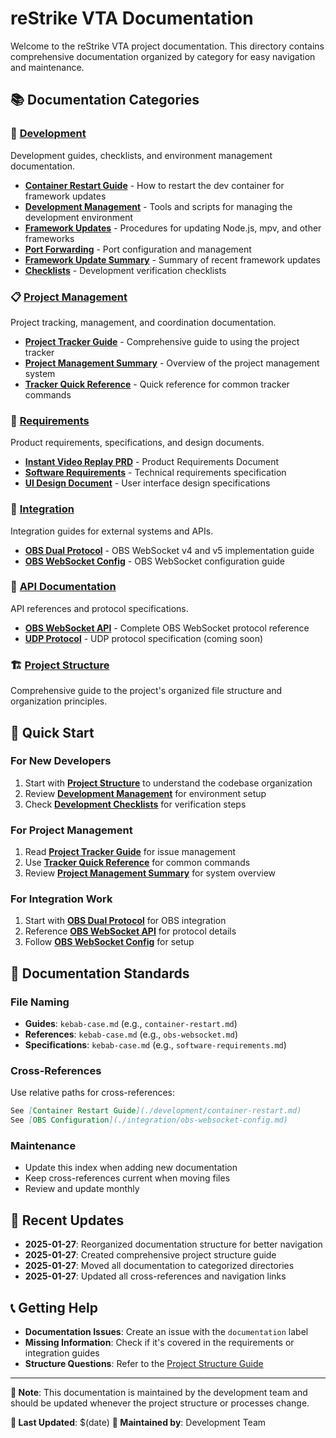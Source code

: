 # reStrike VTA Documentation

Welcome to the reStrike VTA project documentation. This directory contains comprehensive documentation organized by category for easy navigation and maintenance.

## 📚 Documentation Categories

### 🚀 [Development](./development/)
Development guides, checklists, and environment management documentation.

- **[Container Restart Guide](./development/container-restart.md)** - How to restart the dev container for framework updates
- **[Development Management](./development/development-management.md)** - Tools and scripts for managing the development environment
- **[Framework Updates](./development/framework-updates.md)** - Procedures for updating Node.js, mpv, and other frameworks
- **[Port Forwarding](./development/port-forwarding.md)** - Port configuration and management
- **[Framework Update Summary](./development/framework-update-summary.md)** - Summary of recent framework updates
- **[Checklists](./development/checklists/)** - Development verification checklists

### 📋 [Project Management](./project/)
Project tracking, management, and coordination documentation.

- **[Project Tracker Guide](./project/project-tracker-guide.md)** - Comprehensive guide to using the project tracker
- **[Project Management Summary](./project/project-management-summary.md)** - Overview of the project management system
- **[Tracker Quick Reference](./project/tracker-quick-reference.md)** - Quick reference for common tracker commands

### 📖 [Requirements](./requirements/)
Product requirements, specifications, and design documents.

- **[Instant Video Replay PRD](./requirements/instant-video-replay-prd.md)** - Product Requirements Document
- **[Software Requirements](./requirements/software-requirements.md)** - Technical requirements specification
- **[UI Design Document](./requirements/ui-design-document.md)** - User interface design specifications

### 🔌 [Integration](./integration/)
Integration guides for external systems and APIs.

- **[OBS Dual Protocol](./integration/obs-dual-protocol.md)** - OBS WebSocket v4 and v5 implementation guide
- **[OBS WebSocket Config](./integration/obs-websocket-config.md)** - OBS WebSocket configuration guide

### 🔧 [API Documentation](./api/)
API references and protocol specifications.

- **[OBS WebSocket API](./api/obs-websocket.md)** - Complete OBS WebSocket protocol reference
- **[UDP Protocol](./api/udp-protocol.md)** - UDP protocol specification (coming soon)

### 🏗️ [Project Structure](./PROJECT_STRUCTURE.md)
Comprehensive guide to the project's organized file structure and organization principles.

## 🚀 Quick Start

### For New Developers
1. Start with **[Project Structure](./PROJECT_STRUCTURE.md)** to understand the codebase organization
2. Review **[Development Management](./development/development-management.md)** for environment setup
3. Check **[Development Checklists](./development/checklists/)** for verification steps

### For Project Management
1. Read **[Project Tracker Guide](./project/project-tracker-guide.md)** for issue management
2. Use **[Tracker Quick Reference](./project/tracker-quick-reference.md)** for common commands
3. Review **[Project Management Summary](./project/project-management-summary.md)** for system overview

### For Integration Work
1. Start with **[OBS Dual Protocol](./integration/obs-dual-protocol.md)** for OBS integration
2. Reference **[OBS WebSocket API](./api/obs-websocket.md)** for protocol details
3. Follow **[OBS WebSocket Config](./integration/obs-websocket-config.md)** for setup

## 📝 Documentation Standards

### File Naming
- **Guides**: `kebab-case.md` (e.g., `container-restart.md`)
- **References**: `kebab-case.md` (e.g., `obs-websocket.md`)
- **Specifications**: `kebab-case.md` (e.g., `software-requirements.md`)

### Cross-References
Use relative paths for cross-references:
```markdown
See [Container Restart Guide](./development/container-restart.md)
See [OBS Configuration](./integration/obs-websocket-config.md)
```

### Maintenance
- Update this index when adding new documentation
- Keep cross-references current when moving files
- Review and update monthly

## 🔄 Recent Updates

- **2025-01-27**: Reorganized documentation structure for better navigation
- **2025-01-27**: Created comprehensive project structure guide
- **2025-01-27**: Moved all documentation to categorized directories
- **2025-01-27**: Updated all cross-references and navigation links

## 📞 Getting Help

- **Documentation Issues**: Create an issue with the `documentation` label
- **Missing Information**: Check if it's covered in the requirements or integration guides
- **Structure Questions**: Refer to the [Project Structure Guide](./PROJECT_STRUCTURE.md)

---

**📝 Note**: This documentation is maintained by the development team and should be updated whenever the project structure or processes change.

**🔄 Last Updated**: $(date)
**👤 Maintained by**: Development Team 